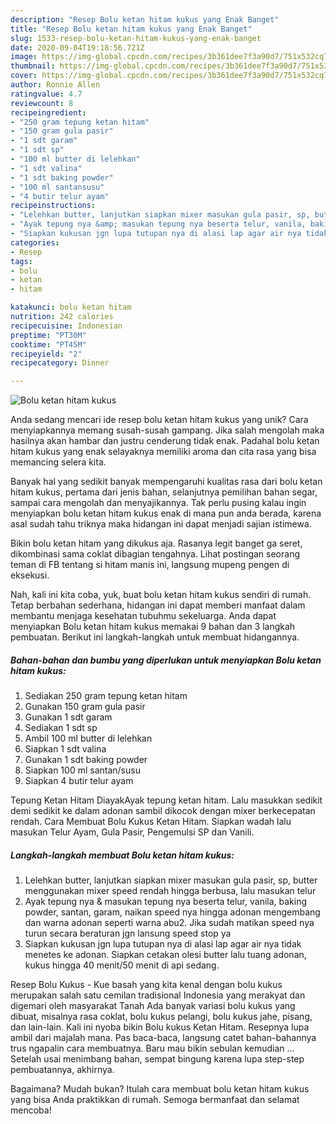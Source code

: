 ```yaml
---
description: "Resep Bolu ketan hitam kukus yang Enak Banget"
title: "Resep Bolu ketan hitam kukus yang Enak Banget"
slug: 1533-resep-bolu-ketan-hitam-kukus-yang-enak-banget
date: 2020-09-04T19:18:56.721Z
image: https://img-global.cpcdn.com/recipes/3b361dee7f3a90d7/751x532cq70/bolu-ketan-hitam-kukus-foto-resep-utama.jpg
thumbnail: https://img-global.cpcdn.com/recipes/3b361dee7f3a90d7/751x532cq70/bolu-ketan-hitam-kukus-foto-resep-utama.jpg
cover: https://img-global.cpcdn.com/recipes/3b361dee7f3a90d7/751x532cq70/bolu-ketan-hitam-kukus-foto-resep-utama.jpg
author: Ronnie Allen
ratingvalue: 4.7
reviewcount: 8
recipeingredient:
- "250 gram tepung ketan hitam"
- "150 gram gula pasir"
- "1 sdt garam"
- "1 sdt sp"
- "100 ml butter di lelehkan"
- "1 sdt valina"
- "1 sdt baking powder"
- "100 ml santansusu"
- "4 butir telur ayam"
recipeinstructions:
- "Lelehkan butter, lanjutkan siapkan mixer masukan gula pasir, sp, butter menggunakan mixer speed rendah hingga berbusa, lalu masukan telur"
- "Ayak tepung nya &amp; masukan tepung nya beserta telur, vanila, baking powder, santan, garam, naikan speed nya hingga adonan mengembang dan warna adonan seperti warna abu2. Jika sudah matikan speed nya turun secara beraturan jgn lansung speed stop ya"
- "Siapkan kukusan jgn lupa tutupan nya di alasi lap agar air nya tidak menetes ke adonan. Siapkan cetakan olesi butter lalu tuang adonan, kukus hingga 40 menit/50 menit di api sedang."
categories:
- Resep
tags:
- bolu
- ketan
- hitam

katakunci: bolu ketan hitam 
nutrition: 242 calories
recipecuisine: Indonesian
preptime: "PT30M"
cooktime: "PT45M"
recipeyield: "2"
recipecategory: Dinner

---
```



![Bolu ketan hitam kukus](https://img-global.cpcdn.com/recipes/3b361dee7f3a90d7/751x532cq70/bolu-ketan-hitam-kukus-foto-resep-utama.jpg)

Anda sedang mencari ide resep bolu ketan hitam kukus yang unik? Cara menyiapkannya memang susah-susah gampang. Jika salah mengolah maka hasilnya akan hambar dan justru cenderung tidak enak. Padahal bolu ketan hitam kukus yang enak selayaknya memiliki aroma dan cita rasa yang bisa memancing selera kita.

Banyak hal yang sedikit banyak mempengaruhi kualitas rasa dari bolu ketan hitam kukus, pertama dari jenis bahan, selanjutnya pemilihan bahan segar, sampai cara mengolah dan menyajikannya. Tak perlu pusing kalau ingin menyiapkan bolu ketan hitam kukus enak di mana pun anda berada, karena asal sudah tahu triknya maka hidangan ini dapat menjadi sajian istimewa.

Bikin bolu ketan hitam yang dikukus aja. Rasanya legit banget ga seret, dikombinasi sama coklat dibagian tengahnya. Lihat postingan seorang teman di FB tentang si hitam manis ini, langsung mupeng pengen di eksekusi.


Nah, kali ini kita coba, yuk, buat bolu ketan hitam kukus sendiri di rumah. Tetap berbahan sederhana, hidangan ini dapat memberi manfaat dalam membantu menjaga kesehatan tubuhmu sekeluarga. Anda dapat menyiapkan Bolu ketan hitam kukus memakai 9 bahan dan 3 langkah pembuatan. Berikut ini langkah-langkah untuk membuat hidangannya.

<!--inarticleads1-->

##### Bahan-bahan dan bumbu yang diperlukan untuk menyiapkan Bolu ketan hitam kukus:

1. Sediakan 250 gram tepung ketan hitam
1. Gunakan 150 gram gula pasir
1. Gunakan 1 sdt garam
1. Sediakan 1 sdt sp
1. Ambil 100 ml butter di lelehkan
1. Siapkan 1 sdt valina
1. Gunakan 1 sdt baking powder
1. Siapkan 100 ml santan/susu
1. Siapkan 4 butir telur ayam


Tepung Ketan Hitam DiayakAyak tepung ketan hitam. Lalu masukkan sedikit demi sedikit ke dalam adonan sambil dikocok dengan mixer berkecepatan rendah. Cara Membuat Bolu Kukus Ketan Hitam. Siapkan wadah lalu masukan Telur Ayam, Gula Pasir, Pengemulsi SP dan Vanili. 

<!--inarticleads2-->

##### Langkah-langkah membuat Bolu ketan hitam kukus:

1. Lelehkan butter, lanjutkan siapkan mixer masukan gula pasir, sp, butter menggunakan mixer speed rendah hingga berbusa, lalu masukan telur
1. Ayak tepung nya &amp; masukan tepung nya beserta telur, vanila, baking powder, santan, garam, naikan speed nya hingga adonan mengembang dan warna adonan seperti warna abu2. Jika sudah matikan speed nya turun secara beraturan jgn lansung speed stop ya
1. Siapkan kukusan jgn lupa tutupan nya di alasi lap agar air nya tidak menetes ke adonan. Siapkan cetakan olesi butter lalu tuang adonan, kukus hingga 40 menit/50 menit di api sedang.


Resep Bolu Kukus - Kue basah yang kita kenal dengan bolu kukus merupakan salah satu cemilan tradisional Indonesia yang merakyat dan digemari oleh masyarakat Tanah Ada banyak variasi bolu kukus yang dibuat, misalnya rasa coklat, bolu kukus pelangi, bolu kukus jahe, pisang, dan lain-lain. Kali ini nyoba bikin Bolu kukus Ketan Hitam. Resepnya lupa ambil dari majalah mana. Pas baca-baca, langsung catet bahan-bahannya trus ngapalin cara membuatnya. Baru mau bikin sebulan kemudian … Setelah usai menimbang bahan, sempat bingung karena lupa step-step pembuatannya, akhirnya. 

Bagaimana? Mudah bukan? Itulah cara membuat bolu ketan hitam kukus yang bisa Anda praktikkan di rumah. Semoga bermanfaat dan selamat mencoba!
